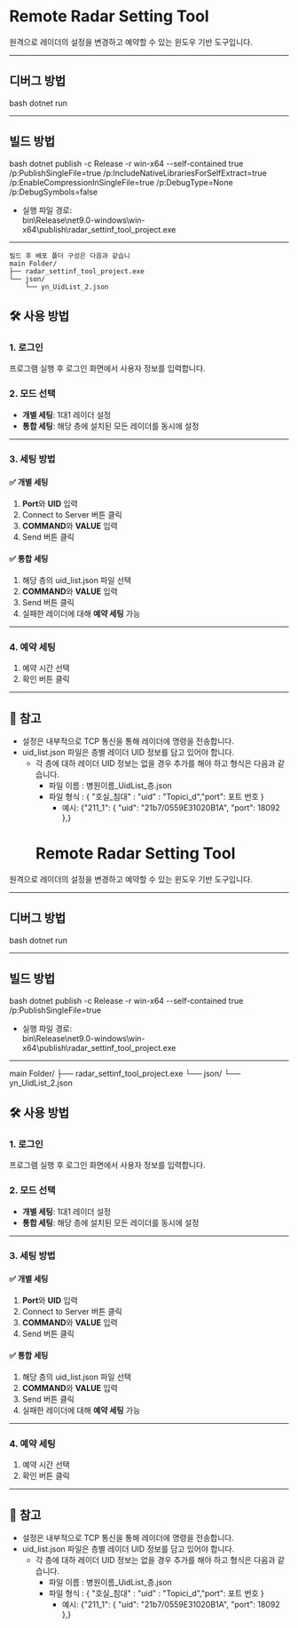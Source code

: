 # Remote Radar Setting Tool

원격으로 레이더의 설정을 변경하고 예약할 수 있는 윈도우 기반 도구입니다.

---

## 디버그 방법

bash
dotnet run


---

## 빌드 방법

bash
dotnet publish -c Release -r win-x64 --self-contained true /p:PublishSingleFile=true /p:IncludeNativeLibrariesForSelfExtract=true /p:EnableCompressionInSingleFile=true /p:DebugType=None /p:DebugSymbols=false



- 실행 파일 경로:  
  bin\Release\net9.0-windows\win-x64\publish\radar_settinf_tool_project.exe
   
---
```
빌드 후 배포 폴더 구성은 다음과 같습니
main Folder/
├── radar_settinf_tool_project.exe
└── json/
    └── yn_UidList_2.json
```

## 🛠️ 사용 방법

### 1. 로그인

프로그램 실행 후 로그인 화면에서 사용자 정보를 입력합니다.

### 2. 모드 선택

- **개별 세팅**: 1대1 레이더 설정
- **통합 세팅**: 해당 층에 설치된 모든 레이더를 동시에 설정

---

### 3. 세팅 방법

#### ✅ 개별 세팅

1. **Port**와 **UID** 입력  
2. Connect to Server 버튼 클릭  
3. **COMMAND**와 **VALUE** 입력  
4. Send 버튼 클릭  

#### ✅ 통합 세팅

1. 해당 층의 uid_list.json 파일 선택  
2. **COMMAND**와 **VALUE** 입력  
3. Send 버튼 클릭  
4. 실패한 레이더에 대해 **예약 세팅** 가능  

---

### 4. 예약 세팅

1. 예약 시간 선택  
2. 확인 버튼 클릭

---
## 📁 참고

- 설정은 내부적으로 TCP 통신을 통해 레이더에 명령을 전송합니다.
- uid_list.json 파일은 층별 레이더 UID 정보를 담고 있어야 합니다.
   - 각 층에 대하 레이더 UID 정보는 없을 경우 추가를 해야 하고 형식은 다음과 같습니다.
      - 파일 이름 : 병원이름_UidList_층.json
      - 파일 형식 : { "호실_침대" : "uid" : "Topici_d","port": 포트 번호 }  
         -    예시: {"211_1": { "uid": "21b7/0559E31020B1A", "port": 18092 },}
       # Remote Radar Setting Tool

원격으로 레이더의 설정을 변경하고 예약할 수 있는 윈도우 기반 도구입니다.

---

## 디버그 방법

bash
dotnet run


---

## 빌드 방법

bash
dotnet publish -c Release -r win-x64 --self-contained true /p:PublishSingleFile=true


- 실행 파일 경로:  
  bin\Release\net9.0-windows\win-x64\publish\radar_settinf_tool_project.exe
   
---
main Folder/
├── radar_settinf_tool_project.exe
└── json/
    └── yn_UidList_2.json


## 🛠️ 사용 방법

### 1. 로그인

프로그램 실행 후 로그인 화면에서 사용자 정보를 입력합니다.

### 2. 모드 선택

- **개별 세팅**: 1대1 레이더 설정
- **통합 세팅**: 해당 층에 설치된 모든 레이더를 동시에 설정

---

### 3. 세팅 방법

#### ✅ 개별 세팅

1. **Port**와 **UID** 입력  
2. Connect to Server 버튼 클릭  
3. **COMMAND**와 **VALUE** 입력  
4. Send 버튼 클릭  

#### ✅ 통합 세팅

1. 해당 층의 uid_list.json 파일 선택  
2. **COMMAND**와 **VALUE** 입력  
3. Send 버튼 클릭  
4. 실패한 레이더에 대해 **예약 세팅** 가능  

---

### 4. 예약 세팅

1. 예약 시간 선택  
2. 확인 버튼 클릭

---
## 📁 참고

- 설정은 내부적으로 TCP 통신을 통해 레이더에 명령을 전송합니다.
- uid_list.json 파일은 층별 레이더 UID 정보를 담고 있어야 합니다.
   - 각 층에 대하 레이더 UID 정보는 없을 경우 추가를 해야 하고 형식은 다음과 같습니다.
      - 파일 이름 : 병원이름_UidList_층.json
      - 파일 형식 : { "호실_침대" : "uid" : "Topici_d","port": 포트 번호 }  
         -    예시: {"211_1": { "uid": "21b7/0559E31020B1A", "port": 18092 },}
